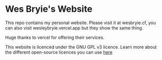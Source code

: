 # Wes Bryie's Website
This repo contains my personal website.
Please visit it at wesbryie.cf, you can also visit wesleybryie.vercel.app but they show the same thing.

Huge thanks to vercel for offering their services.

This website is licenced under the GNU GPL v3 licence.
Learn more about the different open-source licences you can use [here](https://choosealicence.com)
